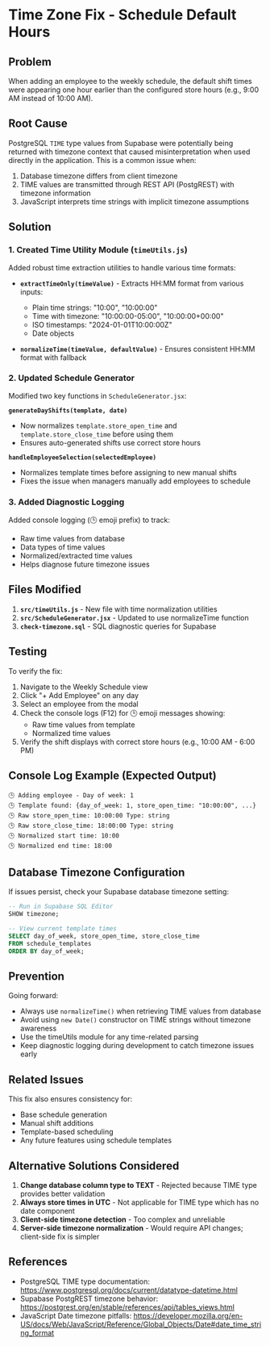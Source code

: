 # Time Zone Fix - Schedule Default Hours

## Problem
When adding an employee to the weekly schedule, the default shift times were appearing one hour earlier than the configured store hours (e.g., 9:00 AM instead of 10:00 AM).

## Root Cause
PostgreSQL `TIME` type values from Supabase were potentially being returned with timezone context that caused misinterpretation when used directly in the application. This is a common issue when:

1. Database timezone differs from client timezone
2. TIME values are transmitted through REST API (PostgREST) with timezone information
3. JavaScript interprets time strings with implicit timezone assumptions

## Solution

### 1. Created Time Utility Module (`timeUtils.js`)
Added robust time extraction utilities to handle various time formats:

- **`extractTimeOnly(timeValue)`** - Extracts HH:MM format from various inputs:
  - Plain time strings: "10:00", "10:00:00"
  - Time with timezone: "10:00:00-05:00", "10:00:00+00:00"
  - ISO timestamps: "2024-01-01T10:00:00Z"
  - Date objects

- **`normalizeTime(timeValue, defaultValue)`** - Ensures consistent HH:MM format with fallback

### 2. Updated Schedule Generator
Modified two key functions in `ScheduleGenerator.jsx`:

**`generateDayShifts(template, date)`**
- Now normalizes `template.store_open_time` and `template.store_close_time` before using them
- Ensures auto-generated shifts use correct store hours

**`handleEmployeeSelection(selectedEmployee)`**
- Normalizes template times before assigning to new manual shifts
- Fixes the issue when managers manually add employees to schedule

### 3. Added Diagnostic Logging
Added console logging (🕒 emoji prefix) to track:
- Raw time values from database
- Data types of time values
- Normalized/extracted time values
- Helps diagnose future timezone issues

## Files Modified

1. **`src/timeUtils.js`** - New file with time normalization utilities
2. **`src/ScheduleGenerator.jsx`** - Updated to use normalizeTime function
3. **`check-timezone.sql`** - SQL diagnostic queries for Supabase

## Testing

To verify the fix:

1. Navigate to the Weekly Schedule view
2. Click "+ Add Employee" on any day
3. Select an employee from the modal
4. Check the console logs (F12) for 🕒 emoji messages showing:
   - Raw time values from template
   - Normalized time values
5. Verify the shift displays with correct store hours (e.g., 10:00 AM - 6:00 PM)

## Console Log Example (Expected Output)

```
🕒 Adding employee - Day of week: 1
🕒 Template found: {day_of_week: 1, store_open_time: "10:00:00", ...}
🕒 Raw store_open_time: 10:00:00 Type: string
🕒 Raw store_close_time: 18:00:00 Type: string
🕒 Normalized start time: 10:00
🕒 Normalized end time: 18:00
```

## Database Timezone Configuration

If issues persist, check your Supabase database timezone setting:

```sql
-- Run in Supabase SQL Editor
SHOW timezone;

-- View current template times
SELECT day_of_week, store_open_time, store_close_time
FROM schedule_templates
ORDER BY day_of_week;
```

## Prevention

Going forward:
- Always use `normalizeTime()` when retrieving TIME values from database
- Avoid using `new Date()` constructor on TIME strings without timezone awareness
- Use the timeUtils module for any time-related parsing
- Keep diagnostic logging during development to catch timezone issues early

## Related Issues

This fix also ensures consistency for:
- Base schedule generation
- Manual shift additions
- Template-based scheduling
- Any future features using schedule templates

## Alternative Solutions Considered

1. **Change database column type to TEXT** - Rejected because TIME type provides better validation
2. **Always store times in UTC** - Not applicable for TIME type which has no date component
3. **Client-side timezone detection** - Too complex and unreliable
4. **Server-side timezone normalization** - Would require API changes; client-side fix is simpler

## References

- PostgreSQL TIME type documentation: https://www.postgresql.org/docs/current/datatype-datetime.html
- Supabase PostgREST timezone behavior: https://postgrest.org/en/stable/references/api/tables_views.html
- JavaScript Date timezone pitfalls: https://developer.mozilla.org/en-US/docs/Web/JavaScript/Reference/Global_Objects/Date#date_time_string_format
